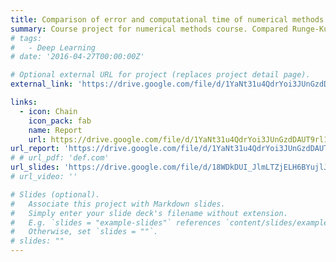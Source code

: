 ```yaml
---
title: Comparison of error and computational time of numerical methods for ODE solving
summary: Course project for numerical methods course. Compared Runge-Kutta (upto RK5), explicit (Adams-Bashforth, Nystrom, etc.), implicit (Adams-Moulton, Milne-Simpson, etc.) and MATLAB solvers (ode23, ode45, etc.) to solve the ODE in leaky bucket problem.
# tags:
#   - Deep Learning
# date: '2016-04-27T00:00:00Z'

# Optional external URL for project (replaces project detail page).
external_link: 'https://drive.google.com/file/d/1YaNt31u4QdrYoi3JUnGzdDAUT9rl1mev/view?usp=sharing'

links:
  - icon: Chain
    icon_pack: fab
    name: Report
    url: https://drive.google.com/file/d/1YaNt31u4QdrYoi3JUnGzdDAUT9rl1mev/view?usp=sharing
url_report: 'https://drive.google.com/file/d/1YaNt31u4QdrYoi3JUnGzdDAUT9rl1mev/view?usp=sharing'
# # url_pdf: 'def.com'
url_slides: 'https://drive.google.com/file/d/18WDkDUI_JlmLTZjELH6BYujlJNSQYWUI/view?usp=sharing'
# url_video: ''

# Slides (optional).
#   Associate this project with Markdown slides.
#   Simply enter your slide deck's filename without extension.
#   E.g. `slides = "example-slides"` references `content/slides/example-slides.md`.
#   Otherwise, set `slides = ""`.
# slides: ""
---
```

